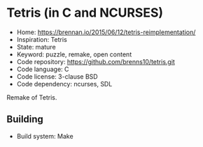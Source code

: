 # Tetris (in C and NCURSES)

- Home: https://brennan.io/2015/06/12/tetris-reimplementation/
- Inspiration: Tetris
- State: mature
- Keyword: puzzle, remake, open content
- Code repository: https://github.com/brenns10/tetris.git
- Code language: C
- Code license: 3-clause BSD
- Code dependency: ncurses, SDL

Remake of Tetris.

## Building

- Build system: Make
